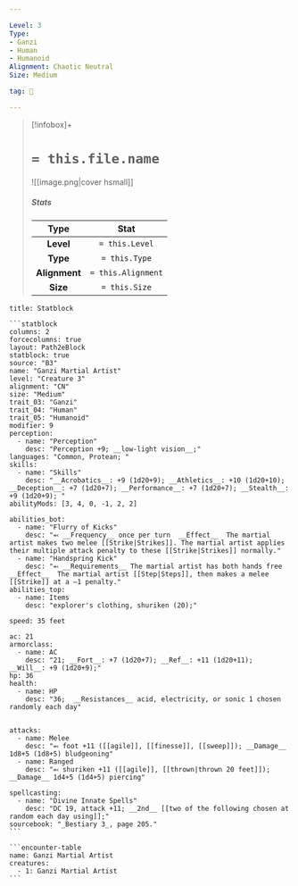 ```yaml
---

Level: 3
Type:
- Ganzi
- Human
- Humanoid
Alignment: Chaotic Neutral
Size: Medium

tag: 👹

---
```


> [!infobox]+
> #  `= this.file.name`
> ![[image.png|cover hsmall]]
> ##### Stats
> Type | Stat |
> :---:|:---:|
> **Level** | `= this.Level` |
> **Type** | `= this.Type` |
> **Alignment** | `= this.Alignment` |
> **Size** | `= this.Size` |



````ad-info
title: Statblock

```statblock
columns: 2
forcecolumns: true
layout: Path2eBlock
statblock: true
source: "B3"
name: "Ganzi Martial Artist"
level: "Creature 3"
alignment: "CN"
size: "Medium"
trait_03: "Ganzi"
trait_04: "Human"
trait_05: "Humanoid"
modifier: 9
perception:
  - name: "Perception"
    desc: "Perception +9; __low-light vision__;"
languages: "Common, Protean; "
skills:
  - name: "Skills"
    desc: "__Acrobatics__: +9 (1d20+9); __Athletics__: +10 (1d20+10); __Deception__: +7 (1d20+7); __Performance__: +7 (1d20+7); __Stealth__: +9 (1d20+9); "
abilityMods: [3, 4, 0, -1, 2, 2]

abilities_bot:
  - name: "Flurry of Kicks"
    desc: "⬻ __Frequency__ once per turn  __Effect__  The martial artist makes two melee [[Strike|Strikes]]. The martial artist applies their multiple attack penalty to these [[Strike|Strikes]] normally."
  - name: "Handspring Kick"
    desc: "⬻ __Requirements__ The martial artist has both hands free  __Effect__  The martial artist [[Step|Steps]], then makes a melee [[Strike]] at a –1 penalty."
abilities_top:
  - name: Items
    desc: "explorer's clothing, shuriken (20);"

speed: 35 feet

ac: 21
armorclass:
  - name: AC
    desc: "21; __Fort__: +7 (1d20+7); __Ref__: +11 (1d20+11); __Will__: +9 (1d20+9);"
hp: 36
health:
  - name: HP
    desc: "36;  __Resistances__ acid, electricity, or sonic 1 chosen randomly each day"


attacks:
  - name: Melee
    desc: "⬻ foot +11 ([[agile]], [[finesse]], [[sweep]]); __Damage__ 1d8+5 (1d8+5) bludgeoning"
  - name: Ranged
    desc: "⬻ shuriken +11 ([[agile]], [[thrown|thrown 20 feet]]); __Damage__ 1d4+5 (1d4+5) piercing"

spellcasting:
  - name: "Divine Innate Spells"
    desc: "DC 19, attack +11; __2nd__ [[two of the following chosen at random each day using]];"
sourcebook: "_Bestiary 3_, page 205."
```

```encounter-table
name: Ganzi Martial Artist
creatures:
  - 1: Ganzi Martial Artist
```

````


